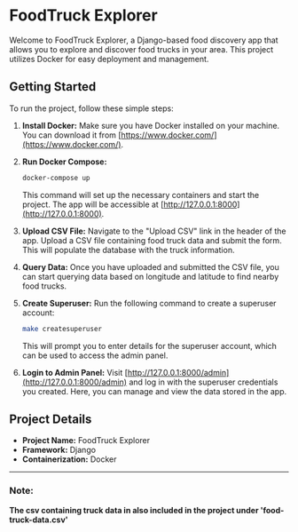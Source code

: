 # FoodTruck Explorer

Welcome to FoodTruck Explorer, a Django-based food discovery app that allows you to explore and discover food trucks in your area. This project utilizes Docker for easy deployment and management.

## Getting Started

To run the project, follow these simple steps:

1. **Install Docker:** Make sure you have Docker installed on your machine. You can download it from [https://www.docker.com/](https://www.docker.com/).

2. **Run Docker Compose:**
   ```bash
   docker-compose up
   ```
   This command will set up the necessary containers and start the project. The app will be accessible at [http://127.0.0.1:8000](http://127.0.0.1:8000).

3. **Upload CSV File:**
   Navigate to the "Upload CSV" link in the header of the app. Upload a CSV file containing food truck data and submit the form. This will populate the database with the truck information.

4. **Query Data:**
   Once you have uploaded and submitted the CSV file, you can start querying data based on longitude and latitude to find nearby food trucks.

5. **Create Superuser:**
   Run the following command to create a superuser account:
   ```bash
   make createsuperuser
   ```
   This will prompt you to enter details for the superuser account, which can be used to access the admin panel.

6. **Login to Admin Panel:**
   Visit [http://127.0.0.1:8000/admin](http://127.0.0.1:8000/admin) and log in with the superuser credentials you created. Here, you can manage and view the data stored in the app.

## Project Details

- **Project Name:** FoodTruck Explorer
- **Framework:** Django
- **Containerization:** Docker
___

### Note:
**The csv containing truck data in also included in the project under 'food-truck-data.csv'**